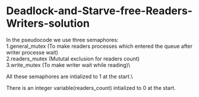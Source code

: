 # Deadlock-and-Starve-free-Readers-Writers-solution

In the pseudocode we use three semaphores:\
1.general_mutex (To make readers processes which entered the queue after writer processe wait)\
2.readers_mutex (Mututal exclusion for readers count)\
3.write_mutex (To make writer wait while reading)\

All these semaphores are intialized to 1 at the start.\

There is an integer variable(readers_count) intialized to 0 at the start.
